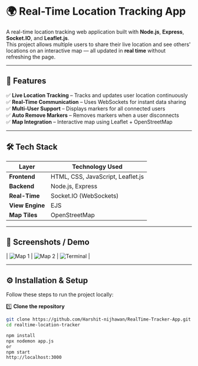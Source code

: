 # 🌍 Real-Time Location Tracking App

A real-time location tracking web application built with **Node.js**, **Express**, **Socket.IO**, and **Leaflet.js**.  
This project allows multiple users to share their live location and see others' locations on an interactive map — all updated in **real time** without refreshing the page.  

---

## 🚀 Features

✅ **Live Location Tracking** – Tracks and updates user location continuously  
✅ **Real-Time Communication** – Uses WebSockets for instant data sharing  
✅ **Multi-User Support** – Displays markers for all connected users  
✅ **Auto Remove Markers** – Removes markers when a user disconnects  
✅ **Map Integration** – Interactive map using Leaflet + OpenStreetMap  

---

## 🛠️ Tech Stack

| Layer       | Technology Used |
|------------|----------------|
| **Frontend** | HTML, CSS, JavaScript, Leaflet.js |
| **Backend**  | Node.js, Express |
| **Real-Time** | Socket.IO (WebSockets) |
| **View Engine** | EJS |
| **Map Tiles** | OpenStreetMap |

---

## 📸 Screenshots / Demo


| ![Map 1](https://github.com/user-attachments/assets/4e1e9bac-c4c5-45dd-ba73-b4926d7c6b4d) | ![Map 2](https://github.com/user-attachments/assets/b0fc2fba-4e27-45af-9915-721a888ec981) | ![Terminal](https://github.com/user-attachments/assets/9e5533f8-60ce-47f4-9fec-77b5c8d0bcc4) |


---

## ⚙️ Installation & Setup

Follow these steps to run the project locally:

1️⃣ **Clone the repository**
```bash
git clone https://github.com/Harshit-nijhawan/RealTime-Tracker-App.git
cd realtime-location-tracker

npm install
npx nodemon app.js
or 
npm start
http://localhost:3000
